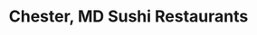---
layout: city
title: Chester, MD Sushi Restaurants
permalink: /maryland/chester/
stateAbbr: MD
stateName: Maryland
cityName: Chester

---
